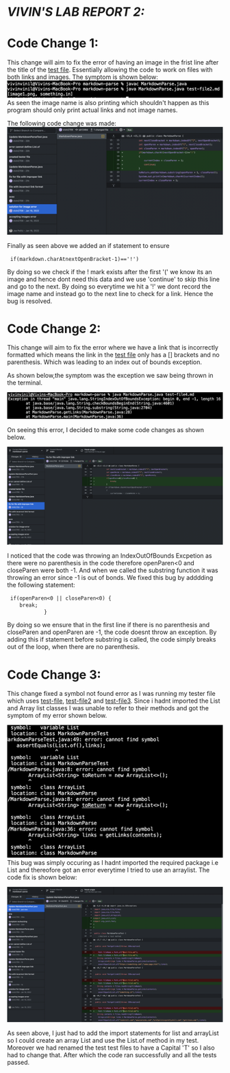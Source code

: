 # _**VIVIN'S LAB REPORT 2:**_

# Code Change 1:
This change will aim to fix the error of having an image in the frist line after the title of the [test file](Test-file2.md). Essentially allowing the code to work on files with both links and images.
The symptom is shown below:
![Symptom1](imageerrorsymptom.png)
As seen the image name is also printing which shouldn't happen as this program should only print actual links and not image names.

The following code change was made: 
![Change 1](imagefix.png)

Finally as seen above we added an if statement to ensure 

```
 if(markdown.charAtnextOpenBracket-1)=='!') 
```
By doing so we check if the ! mark exists after the first '(' we know its an image and hence dont need this data and we use 'continue' to skip this line and go to the next. By doing so everytime we hit a '!' we dont record the image name and instead go to the next line to check for a link. Hence the bug is resolved. 

# Code Change 2:
This change will aim to fix the error where we have a link that is incorrectly formatted which means the link in the [test file](Test-file4.md) only has a [] brackets and no parenthesis. Which was leading to an index out of bounds exception.

As shown below,the symptom was the exception we saw being thrown in the terminal.

![improperlinkerror](improperlinkerror.png)

On seeing this error, I decided to make some code changes as shown below. 

![fix](improperlinkfix.png)

I noticed that the code was throwing an IndexOutOfBounds Excpetion as there were no parenthesis in the code therefore openParen<0 and closeParen were both -1. And when we called the substring function it was throwing an error since -1 is out of bonds. We fixed this bug by adddding the following statement:

```
 if(openParen<0 || closeParen<0) {
    break;
            } 
```
By doing so we ensure that in the first line if there is no parenthesis and closeParen and openParen are -1, the code doesnt throw an exception. By adding this if statement before substring is called, the code simply breaks out of the loop, when there are no parenthesis.

# Code Change 3:

This change fixed a symbol not found error as I was running my tester file which uses [test-file](Test-file.md), [test-file2](Test-file2.md) and [test-file3](Test-file3.md). Since i hadnt imported the List and Array list classes I was unable to refer to their methods and got the symptom of my error shown below.

![listnotimpoted](listnotimportederror.png)
This bug was simply occuring as I hadnt imported the required package i.e List and thereofore got an error everytime I tried to use an arraylist. The code fix is shown below: 

![codefix3](testerfix1.png)

As seen above, I just had to add the import statements for list and arrayList so I could create an array List and use the List.of method in my test. Moreover we had renamed the test test files to have a Capital 'T' so I also had to change that. After which the code ran successfully and all the tests passed. 